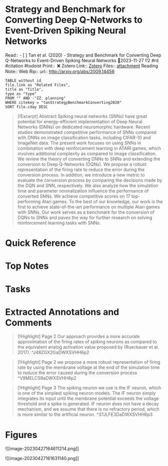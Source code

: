 
# Strategy and Benchmark for Converting Deep Q-Networks to Event-Driven Spiking Neural Networks
Read:: - [ ] Tan et al. (2020) - Strategy and Benchmark for Converting Deep Q-Networks to Event-Driven Spiking Neural Networks 🛫2023-11-27 !!2 #rd #citation #todoist
Print::  ❌
Zotero Link:: [Zotero](zotero://select/library/items/QR5I4AAU) 
Files:: [attachment](<file:///C:/Users/michaelt/Insync/m@tarlton.info/Google%20Drive/06.%20Zotero/storage/DWXSVHH6/Tan%20et%20al_2020_Strategy%20and%20Benchmark%20for%20Converting%20Deep%20Q-Networks%20to%20Event-Driven%20Spiking.pdf>)
Reading Note::
Web Rip::
url:: http://arxiv.org/abs/2009.14456

```dataview
TABLE without id
file.link as "Related Files",
title as "Title",
type as "type"
FROM "" AND -"ZZ. planning"
WHERE citekey = "tanStrategyBenchmarkConverting2020" 
SORT file.cday DESC
```

> [!Excerpt] Abstract
> Spiking neural networks (SNNs) have great potential for energy-efficient implementation of Deep Neural Networks (DNNs) on dedicated neuromorphic hardware. Recent studies demonstrated competitive performance of SNNs compared with DNNs on image classification tasks, including CIFAR-10 and ImageNet data. The present work focuses on using SNNs in combination with deep reinforcement learning in ATARI games, which involves additional complexity as compared to image classification. We review the theory of converting DNNs to SNNs and extending the conversion to Deep Q-Networks (DQNs). We propose a robust representation of the firing rate to reduce the error during the conversion process. In addition, we introduce a new metric to evaluate the conversion process by comparing the decisions made by the DQN and SNN, respectively. We also analyze how the simulation time and parameter normalization influence the performance of converted SNNs. We achieve competitive scores on 17 top-performing Atari games. To the best of our knowledge, our work is the first to achieve state-of-the-art performance on multiple Atari games with SNNs. Our work serves as a benchmark for the conversion of DQNs to SNNs and paves the way for further research on solving reinforcement learning tasks with SNNs.
# Quick Reference

# Top Notes

# Tasks










# Extracted Annotations and Comments

> [!Highlight] Page 2
> 	Our approach provides a more accurate approximation of the firing rates of spiking neurons as compared to the equivalent analog activation value proposed by (Rueckauer et al. 2017).
> ^J48ZGX2GaDWXSVHH6p2

> [!Highlight] Page 2
> 	we propose a more robust representation of firing rate by using the membrane voltage at the end of the simulation time to reduce the error caused during the conversion process
> ^V9MELCS9aDWXSVHH6p2

> [!Highlight] Page 3
> 	The spiking neuron we use is the IF neuron, which is one of the simplest spiking neuron models. The IF neuron simply integrates its input until the membrane potential exceeds the voltage threshold and a spike is generated. IF neuron does not have a decay mechanism, and we assume that there is no refractory period, which is more similar to the artificial neuron.
> ^37JLFE3DaDWXSVHH6p3


# Figures
![[image-20230427164611214.png]]



![[image-20230427161631140.png]]










